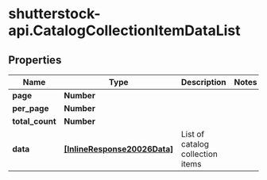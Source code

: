 # shutterstock-api.CatalogCollectionItemDataList

## Properties
Name | Type | Description | Notes
------------ | ------------- | ------------- | -------------
**page** | **Number** |  | 
**per_page** | **Number** |  | 
**total_count** | **Number** |  | 
**data** | [**[InlineResponse20026Data]**](InlineResponse20026Data.md) | List of catalog collection items | 


